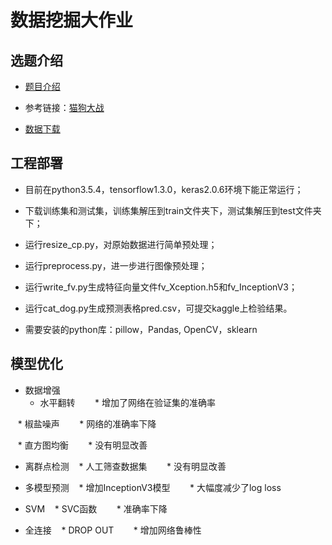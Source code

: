 # 数据挖掘大作业

## 选题介绍

- [题目介绍](https://www.kaggle.com/c/dogs-vs-cats-redux-kernels-edition)

- 参考链接：[猫狗大战](https://zhuanlan.zhihu.com/p/25978105)

- [数据下载](https://www.kaggle.com/c/dogs-vs-cats-redux-kernels-edition/data)

## 工程部署

- 目前在python3.5.4，tensorflow1.3.0，keras2.0.6环境下能正常运行；

- 下载训练集和测试集，训练集解压到train文件夹下，测试集解压到test文件夹下；

- 运行resize_cp.py，对原始数据进行简单预处理；

- 运行preprocess.py，进一步进行图像预处理；

- 运行write_fv.py生成特征向量文件fv_Xception.h5和fv_InceptionV3；

- 运行cat_dog.py生成预测表格pred.csv，可提交kaggle上检验结果。

- 需要安装的python库：pillow，Pandas, OpenCV，sklearn

## 模型优化

* 数据增强
    * 水平翻转
        * 增加了网络在验证集的准确率
        
    * 椒盐噪声
        * 网络的准确率下降
        
    * 直方图均衡
        * 没有明显改善

* 离群点检测
    * 人工筛查数据集
        * 没有明显改善

* 多模型预测
    * 增加InceptionV3模型
        * 大幅度减少了log loss

* SVM
    * SVC函数
        * 准确率下降

* 全连接
    * DROP OUT
        * 增加网络鲁棒性
